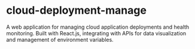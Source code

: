 # cloud-deployment-manage
A web application for managing cloud application deployments and health monitoring. Built with React.js, integrating with APIs for data visualization and management of environment variables.
